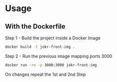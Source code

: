 # Usage

## With the Dockerfile

Step 1 - Build the project inside a Docker Image

```bash
docker build -t jokr-front-img .
```

Step 2 - Run the previous image mapping ports 3000

```bash
docker run -rm -p 3000:3000 jokr-front-img
```

On changes repeat the 1st and 2nd Step